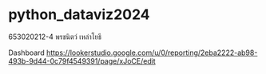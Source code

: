 # python_dataviz2024
653020212-4 พรชนิตว์ เหล่าโยธี

Dashboard
https://lookerstudio.google.com/u/0/reporting/2eba2222-ab98-493b-9d44-0c79f4549391/page/xJoCE/edit

